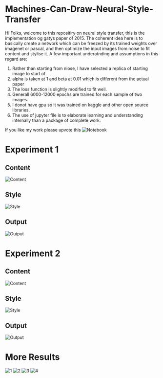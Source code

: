 # Machines-Can-Draw-Neural-Style-Transfer

Hi Folks, welcome to this repositiry on neural style transfer, this is the implementation og gatys paper of 2015. The coherent idea here is to basically create a network which can be freezed by its trained weights over imagenet or pascal, and then optimize the input images from noise to fit content and stylise it. 
A few important underatnding and assumptions in this regard are:
1. Rather than starting from niose, I have selected a replica of starting image to start of
2. alpha is taken at 1 and beta at 0.01 which is different from the actual paper
3. The loss function is slightly modified to fit well.
4. Generall 6000-12000 epochs are trained for each sample of two images.
5. I donot have gpu so it was trained on kaggle and other open source libraries. 
6. The use of jupyter file is to elaborate learning and understanding internally than a package of complete work.

If you like my work please upvote this ![Notebook](https://www.kaggle.com/tathagatbanerjee/machines-can-draw-neural-style-transfer-pytorch) 


# Experiment 1

## Content
![Content](https://github.com/fsrt16/Machines-Can-Draw-Neural-Style-Transfer/blob/main/Data/Output/exp2_c.png)

## Style
![Style](https://github.com/fsrt16/Machines-Can-Draw-Neural-Style-Transfer/blob/main/Data/Output/exp2_s.png)

## Output
![Output](https://github.com/fsrt16/Machines-Can-Draw-Neural-Style-Transfer/blob/main/Data/Output/exp2_o.png)




# Experiment 2

## Content
![Content](https://github.com/fsrt16/Machines-Can-Draw-Neural-Style-Transfer/blob/main/Data/Output/exp5_c.png)

## Style
![Style](https://github.com/fsrt16/Machines-Can-Draw-Neural-Style-Transfer/blob/main/Data/Output/exp5_s.png)

## Output
![Output](https://github.com/fsrt16/Machines-Can-Draw-Neural-Style-Transfer/blob/main/Data/Output/exp5_o.png)



# More Results
![1](https://github.com/fsrt16/Machines-Can-Draw-Neural-Style-Transfer/blob/main/Data/Output/exp2_o.png)
![2](https://github.com/fsrt16/Machines-Can-Draw-Neural-Style-Transfer/blob/main/Data/Output/exp3_o.png)
![3](https://github.com/fsrt16/Machines-Can-Draw-Neural-Style-Transfer/blob/main/Data/Output/exp4_o.png)
![4](https://github.com/fsrt16/Machines-Can-Draw-Neural-Style-Transfer/blob/main/Data/Output/exp5_o.png)

